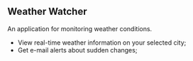 ## Weather Watcher
An application for monitoring weather conditions. 
   * View real-time weather information on your selected city;
   * Get e-mail alerts about sudden changes;
   
   
